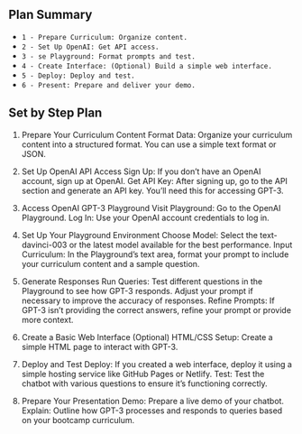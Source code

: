 ## Plan Summary

- `1 - Prepare Curriculum: Organize content.`
- `2 - Set Up OpenAI: Get API access.`
- `3 - se Playground: Format prompts and test.`
- `4 - Create Interface: (Optional) Build a simple web interface.`
- `5 - Deploy: Deploy and test.`
- `6 - Present: Prepare and deliver your demo.`

## Set by Step Plan

1. Prepare Your Curriculum Content
   Format Data: Organize your curriculum content into a structured format. You can use a simple text format or JSON.

2. Set Up OpenAI API Access
   Sign Up: If you don’t have an OpenAI account, sign up at OpenAI.
   Get API Key: After signing up, go to the API section and generate an API key. You’ll need this for accessing GPT-3.

3. Access OpenAI GPT-3 Playground
   Visit Playground: Go to the OpenAI Playground.
   Log In: Use your OpenAI account credentials to log in.

4. Set Up Your Playground Environment
   Choose Model: Select the text-davinci-003 or the latest model available for the best performance.
   Input Curriculum: In the Playground’s text area, format your prompt to include your curriculum content and a sample question.

5. Generate Responses
   Run Queries: Test different questions in the Playground to see how GPT-3 responds. Adjust your prompt if necessary to improve the accuracy of responses.
   Refine Prompts: If GPT-3 isn’t providing the correct answers, refine your prompt or provide more context.

6. Create a Basic Web Interface (Optional)
   HTML/CSS Setup: Create a simple HTML page to interact with GPT-3.

7. Deploy and Test
   Deploy: If you created a web interface, deploy it using a simple hosting service like GitHub Pages or Netlify.
   Test: Test the chatbot with various questions to ensure it’s functioning correctly.

8. Prepare Your Presentation
   Demo: Prepare a live demo of your chatbot.
   Explain: Outline how GPT-3 processes and responds to queries based on your bootcamp curriculum.
